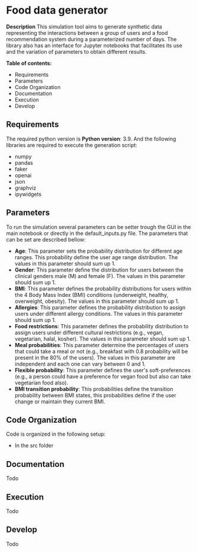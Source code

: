 # Food data generator

**Description**
This simulation tool aims to generate synthetic data representing the interactions between a group of users and a food recommendation system during a parameterized number of days. The library also has an interface for Jupyter notebooks that facilitates its use and the variation of parameters to obtain different results.

**Table of contents:**

* Requirements
* Parameters
* Code Organization
* Documentation
* Execution
* Develop

## Requirements

The required python version is **Python version**: 3.9. And the following libraries are required to execute the generation script:

* numpy
* pandas
* faker
* openai
* json
* graphviz
* ipywidgets

## Parameters

To run the simulation several parameters can be setter trough the GUI in the main notebook or directly in the default_inputs.py file. The parameters that can be set are described bellow:

* **Age**: This parameter sets the probability distribution for different age ranges. This probability define the user age range distribution. The values in this parameter should sum up 1.
* **Gender**: This parameter define the distribution for users between the clinical genders male (M) and female (F). The values in this parameter should sum up 1.
* **BMI**: This parameter defines the probability distributions for users within the 4 Body Mass Index (BMI) conditions (underweight, healthy, overweight, obesity). The values in this parameter should sum up 1.
* **Allergies**: This parameter defines the probability distribution to assign users under different allergy conditions. The values in this parameter should sum up 1.
* **Food restrictions**: This parameter defines the probability distribution to assign users under different cultural restrictions (e.g., vegan, vegetarian, halal, kosher). The values in this parameter should sum up 1.
* **Meal probabilities**: This parameter determine the percentages of users that could take a meal or not (e.g., breakfast with 0.8 probability will be present in the 80% of the users). The values in this parameter are independent and each one can vary between 0 and 1.
* **Flexible probability**: This parameter defines the user's soft-preferences (e.g., a person could have a preference for vegan food but also can take vegetarian food also).
* **BMI transition probability**: This probabilities define the transition probability between BMI states, this probabilities define if the user change or maintain they current BMI.

## Code Organization

Code is organized in the following setup:
* In the src folder 

## Documentation

Todo

## Execution

Todo

## Develop

Todo